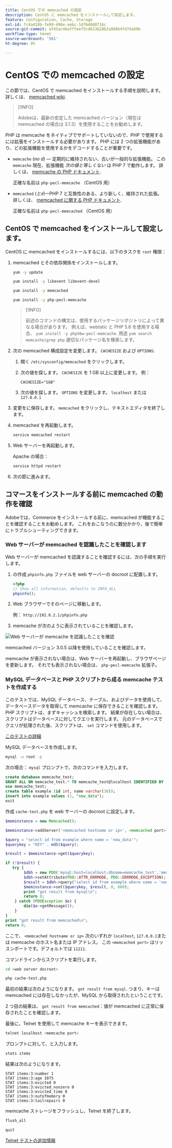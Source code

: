 ```yaml
---
title: CentOS での memcached の設定
description: CentOS に memcached をインストールして設定します。
feature: Configuration, Cache, Storage
exl-id: fc4ad18b-7e99-496e-aebc-1d7640d8716c
source-git-commit: af45ac46afffeef5cd613628b2a98864fd7da69b
workflow-type: tm+mt
source-wordcount: '561'
ht-degree: 0%

---
```


# CentOS での memcached の設定

この節では、CentOS で memcached をインストールする手順を説明します。 詳しくは、 [memcached wiki](https://github.com/memcached/old-wiki).

>[!INFO]
>
>Adobeは、最新の安定した memcached バージョン（現在は memcached の場合は 3.1.3）を使用することをお勧めします。

PHP は memcache をネイティブでサポートしていないので、PHP で使用するには拡張をインストールする必要があります。 PHP には 2 つの拡張機能があり、どの拡張機能を使用するかをデコードすることが重要です。

- `memcache` (_no d_) — 定期的に維持されない、古いが一般的な拡張機能。
この `memcache` 現在、拡張機能 _次の値と等しくない_ は PHP 7 で動作します。 詳しくは、 [memcache の PHP ドキュメント](https://www.php.net/manual/en/book.memcache.php).

   正確な名前は `php-pecl-memcache` （CentOS 用）

- `memcached` (_と`d`_)—PHP 7 と互換性のある、より新しく、維持された拡張。 詳しくは、 [memcached に関する PHP ドキュメント](https://www.php.net/manual/en/book.memcached.php).

   正確な名前は `php-pecl-memcached` （CentOS 用）

## CentOS で memcached をインストールして設定します。

CentOS に memcached をインストールするには、以下のタスクを `root` 権限：

1. memcached とその依存関係をインストールします。

   ```bash
   yum -y update
   ```

   ```bash
   yum install -y libevent libevent-devel
   ```

   ```bash
   yum install -y memcached
   ```

   ```bash
   yum install -y php-pecl-memcache
   ```

   >[!INFO]
   >
   >前述のコマンドの構文は、使用するパッケージリポジトリによって異なる場合があります。 例えば、webtatic と PHP 5.6 を使用する場合、 `yum install -y php56w-pecl-memcache`. 用途 `yum search memcache|grep php` 適切なパッケージ名を検索します。


1. 次の memcached 構成設定を変更します。 `CACHESIZE` および `OPTIONS`:

   1. 開く `/etc/sysconfig/memcached` をクリックします。
   1. 次の値を探します。 `CACHESIZE` を 1 GB 以上に変更します。 例：

      ```config
      CACHESIZE="1GB"
      ```

   1. 次の値を探します。 `OPTIONS` を変更します。 `localhost` または `127.0.0.1`

1. 変更をに保存します。 `memcached` をクリックし、テキストエディタを終了します。
1. memcached を再起動します。

   ```bash
   service memcached restart
   ```

1. Web サーバーを再起動します。

   Apache の場合：

   ```bash
   service httpd restart
   ```

1. 次の節に進みます。

## コマースをインストールする前に memcached の動作を確認

Adobeでは、Commerce をインストールする前に、memcached が機能することを確認することをお勧めします。 これをおこなうのに数分かかり、後で簡単にトラブルシューティングできます。

### Web サーバーが memcached を認識したことを確認します

Web サーバーが memcached を認識することを確認するには、次の手順を実行します。

1. の作成 `phpinfo.php` ファイルを web サーバーの docroot に配置します。

   ```php
   <?php
   // Show all information, defaults to INFO_ALL
   phpinfo();
   ```

1. Web ブラウザーでそのページに移動します。

   例： `http://192.0.2.1/phpinfo.php`

1. memcache が次のように表示されていることを確認します。

![Web サーバーが memcache を認識したことを確認](../../assets/configuration/memcache.png)

memcached バージョン 3.0.5 以降を使用していることを確認します。

memcache が表示されない場合は、Web サーバーを再起動し、ブラウザページを更新します。 それでも表示されない場合は、 `php-pecl-memcache` 拡張子。

### MySQL データベースと PHP スクリプトから成る memcache テストを作成する

このテストでは、MySQL データベース、テーブル、およびデータを使用して、データベースデータを取得して memcache に保存できることを確認します。 PHP スクリプトは、まずキャッシュを検索します。 結果が存在しない場合は、スクリプトはデータベースに対してクエリを実行します。 元のデータベースでクエリが処理された後、スクリプトは、 `set` コマンドを使用します。

[このテストの詳細](https://www.digitalocean.com/community/tutorials/how-to-install-and-use-memcache-on-ubuntu-12-04)

MySQL データベースを作成します。

```bash
mysql -u root -p
```

次の場合： `mysql` プロンプトで、次のコマンドを入力します。

```sql
create database memcache_test;
GRANT ALL ON memcache_test.* TO memcache_test@localhost IDENTIFIED BY 'memcache_test';
use memcache_test;
create table example (id int, name varchar(30));
insert into example values (1, "new_data");
exit
```

作成 `cache-test.php` を web サーバーの docroot に設定します。

```php
$meminstance = new Memcached();

$meminstance->addServer('<memcached hostname or ip>', <memcached port>);

$query = "select id from example where name = 'new_data'";
$querykey = "KEY" . md5($query);

$result = $meminstance->get($querykey);

if (!$result) {
   try {
        $dbh = new PDO('mysql:host=localhost;dbname=memcache_test','memcache_test','memcache_test');
        $dbh->setAttribute(PDO::ATTR_ERRMODE, PDO::ERRMODE_EXCEPTION);
        $result = $dbh->query("select id from example where name = 'new_data'")->fetch();
        $meminstance->set($querykey, $result, 0, 600);
        print "got result from mysql\n";
        return 0;
    } catch (PDOException $e) {
        die($e->getMessage());
    }
}
print "got result from memcached\n";
return 0;
```

ここで、 `<memcached hostname or ip>` 次のいずれか `localhost`, `127.0.0.1`または memcache のホスト名または IP アドレス。 この `<memcached port>` はリッスンポートです。デフォルトでは `11211`.

コマンドラインからスクリプトを実行します。

```bash
cd <web server docroot>
```

```bash
php cache-test.php
```

最初の結果は次のようになります。 `got result from mysql`. つまり、キーは memcached には存在しなかったが、MySQL から取得されたということです。

2 つ目の結果は、 `got result from memcached`：値が memcached に正常に保存されたことを確認します。

最後に、Telnet を使用して memcache キーを表示できます。

```bash
telnet localhost <memcache port>
```

プロンプトに対して、と入力します。

```bash
stats items
```

結果は次のようになります。

```terminal
STAT items:3:number 1
STAT items:3:age 1075
STAT items:3:evicted 0
STAT items:3:evicted_nonzero 0
STAT items:3:evicted_time 0
STAT items:3:outofmemory 0
STAT items:3:tailrepairs 0
```

memcache ストレージをフラッシュし、Telnet を終了します。

```bash
flush_all
```

```bash
quit
```

[Telnet テストの追加情報](https://darkcoding.net/software/memcached-list-all-keys/)
